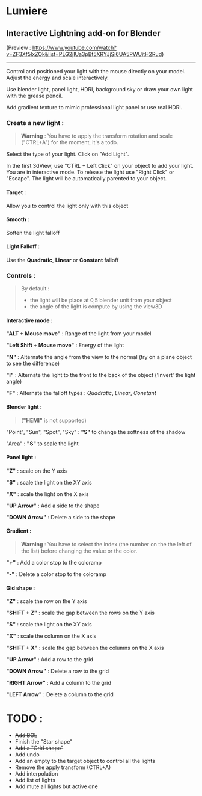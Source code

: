 # Lumiere

## Interactive Lightning add-on for Blender 
(Preview : https://www.youtube.com/watch?v=ZF3Xf5lxZOk&list=PLG2jIUa3pBt5XRYJjSi6UA5PWUitH2Rud)
****
Control and positioned your light with the mouse directly on your model. Adjust the energy and scale interactively.

Use blender light, panel light, HDRI, background sky or draw your own light with the grease pencil. 

Add gradient texture to mimic professional light panel or use real HDRI.

### Create a new light :
> **Warning** : You have to apply the transform rotation and scale ("CTRL+A") for the moment, it's a todo.

Select the type of your light. Click on "Add Light". 

In the first 3dView, use "CTRL + Left Click" on your object to add your light. You are in interactive mode. To release the light use "Right Click" or "Escape". The light will be automatically parented to your object.

#### Target :
Allow you to control the light only with this object

#### Smooth :
Soften the light falloff

#### Light Falloff :
Use the **Quadratic**, **Linear** or **Constant** falloff

### Controls :
>By default :
> - the light will be place at 0,5 blender unit from your object
> - the angle of the light is compute by using the view3D

#### Interactive mode :

**"ALT + Mouse move"** : Range of the light from your model

**"Left Shift + Mouse move"** : Energy of the light

**"N"** : Alternate the angle from the view to the normal (try on a plane object to see the difference)

**"I"** : Alternate the light to the front to the back of the object ('Invert' the light angle)

**"F"** : Alternate the falloff types : *Quadratic*, *Linear*, *Constant*

#### Blender light : 
> (**"HEMI"** is not supported)

"Point", "Sun", "Spot", "Sky" : **"S"** to change the softness of the shadow 

"Area" : **"S"** to scale the light


#### Panel light :

**"Z"** : scale on the Y axis

**"S"** : scale the light on the XY axis

**"X"** : scale the light on the X axis

**"UP Arrow"** : Add a side to the shape

**"DOWN Arrow"** : Delete a side to the shape

#### Gradient :
> **Warning** : You have to select the index (the number on the the left of the list) before changing the value or the color.

**"+"** : Add a color stop to the coloramp

**"-"** : Delete a color stop to the coloramp

#### Gid shape :

**"Z"** : scale the row on the Y axis

**"SHIFT + Z"** : scale the gap between the rows on the Y axis

**"S"** : scale the light on the XY axis

**"X"** : scale the column on the X axis

**"SHIFT + X"** : scale the gap between the columns on the X axis

**"UP Arrow"** : Add a row to the grid

**"DOWN Arrow"** : Delete a row to the grid

**"RIGHT Arrow"** : Add a column to the grid

**"LEFT Arrow"** : Delete a column to the grid

TODO :
======
- ~~Add BGL~~ 
- Finish the "Star shape"
- ~~Add a "Grid shape"~~
- Add undo
- Add an empty to the target object to control all the lights
- Remove the apply transform (CTRL+A)
- Add interpolation
- Add list of lights
- Add mute all lights but active one

